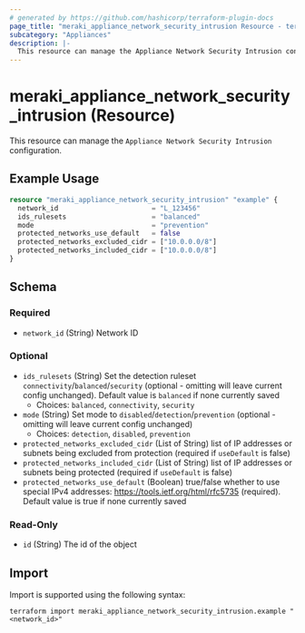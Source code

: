 ```yaml
---
# generated by https://github.com/hashicorp/terraform-plugin-docs
page_title: "meraki_appliance_network_security_intrusion Resource - terraform-provider-meraki"
subcategory: "Appliances"
description: |-
  This resource can manage the Appliance Network Security Intrusion configuration.
---
```


# meraki_appliance_network_security_intrusion (Resource)

This resource can manage the `Appliance Network Security Intrusion` configuration.

## Example Usage

```terraform
resource "meraki_appliance_network_security_intrusion" "example" {
  network_id                       = "L_123456"
  ids_rulesets                     = "balanced"
  mode                             = "prevention"
  protected_networks_use_default   = false
  protected_networks_excluded_cidr = ["10.0.0.0/8"]
  protected_networks_included_cidr = ["10.0.0.0/8"]
}
```

<!-- schema generated by tfplugindocs -->
## Schema

### Required

- `network_id` (String) Network ID

### Optional

- `ids_rulesets` (String) Set the detection ruleset `connectivity`/`balanced`/`security` (optional - omitting will leave current config unchanged). Default value is `balanced` if none currently saved
  - Choices: `balanced`, `connectivity`, `security`
- `mode` (String) Set mode to `disabled`/`detection`/`prevention` (optional - omitting will leave current config unchanged)
  - Choices: `detection`, `disabled`, `prevention`
- `protected_networks_excluded_cidr` (List of String) list of IP addresses or subnets being excluded from protection (required if `useDefault` is false)
- `protected_networks_included_cidr` (List of String) list of IP addresses or subnets being protected (required if `useDefault` is false)
- `protected_networks_use_default` (Boolean) true/false whether to use special IPv4 addresses: https://tools.ietf.org/html/rfc5735 (required). Default value is true if none currently saved

### Read-Only

- `id` (String) The id of the object

## Import

Import is supported using the following syntax:

```shell
terraform import meraki_appliance_network_security_intrusion.example "<network_id>"
```
